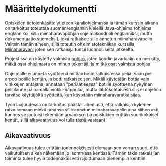 # Määrittelydokumentti

Opiskelen tietojenkäsittelytieteen kandiohjelmassa ja tämän kurssin aikana on tarkoitus toteuttaa suomen/englannin kielellä Java-ohjelma (ohjelma englanniksi, sillä miinaharavapohjan ohjelmakoodi oli englanniksi, mutta dokumentaatio suomeksi), joka ratkaisee sille annetun miinaharavapelin. Valitsin tämän aiheen, sillä toteutin ohjelmistotekniikan kurssilla [Miinaharavan](https://github.com/hackinen/ot-harjoitustyo), joten sen ratkaisija tuntui luonnolliselta jatkeelta.

Projektissa on käytetty valmista [pohjaa](https://github.com/TiraLabra/minesweeper), joten koodin javadociin on merkitty, mitkä osat ohjelmasta on minun tekemää, ja mitkä osat valmista pohjaa.

Ohjelmalle ei anneta syötteenä mitään botin ratkaistessa peliä, vaan peli arpoo botille kentän, ja botti ratkaisee sen. Mikäli käytetään bottia vain vinkkejen antajana, annetaan "periaatteessa" botille syötteenä nykyinen pelitilanne painamalla vinkki-nappulaa, mutta lähtökohtaisesti siis ei ohjelma tarvitse käyttäjöltä syötteitä, kun käytetään miinaharavaratkaisijaa.

Työn laajuudessa on tarkoitus päästä siihen asti, että ratkaisija kykenee ratkaisemaan minkä tahansa sille annetun miinaharavapelin aina siihen asti, kunnes se joutuisi tekemään arvauksen (ja poislukien erittäin suurikokoiset kentät, sillä aikavaativuus voi tulla tässä vastaan).

## Aikavaativuus

Aikavaativuus tulee erittäin todennäköisesti olemaan sen verran suuri, että vaikutuksen alkaa näkemään jo isommissa kentissä. Tämän takia ratkaisijan toiminta tulee hyvin todennäköisesti rajoittumaan pienempiin kenttiin.
